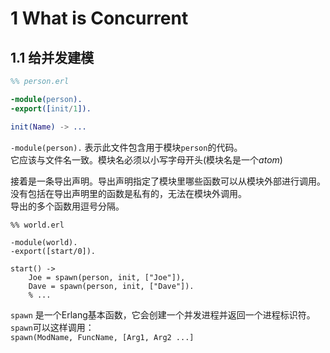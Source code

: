 # 1 What is Concurrent

## 1.1 给并发建模

```erl
%% person.erl

-module(person).
-export([init/1]).

init(Name) -> ...
```

`-module(person).` 表示此文件包含用于模块`person`的代码。  
它应该与文件名一致。模块名必须以小写字母开头(模块名是一个*atom*)

接着是一条导出声明。导出声明指定了模块里哪些函数可以从模块外部进行调用。  
没有包括在导出声明里的函数是私有的，无法在模块外调用。  
导出的多个函数用逗号分隔。

```
%% world.erl

-module(world).
-export([start/0]).

start() ->
    Joe = spawn(person, init, ["Joe"]),
    Dave = spawn(person, init, ["Dave"]).
    % ...
```

`spawn` 是一个Erlang基本函数，它会创建一个并发进程并返回一个进程标识符。  
`spawn`可以这样调用：  
`spawn(ModName, FuncName, [Arg1, Arg2 ...]`  


